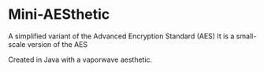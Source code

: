 # Mini-AESthetic

A simplified variant of the Advanced Encryption Standard (AES)
It is a small-scale version of the AES

Created in Java with a vaporwave aesthetic.
